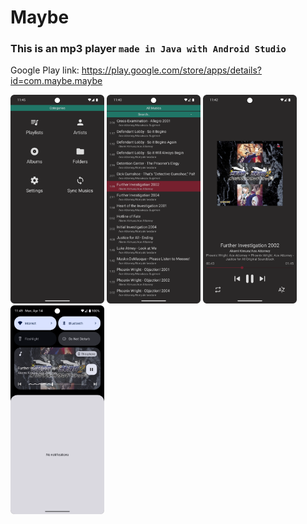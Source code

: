 # Maybe

### This is an mp3 player `made in Java with Android Studio`

Google Play link: https://play.google.com/store/apps/details?id=com.maybe.maybe

<p float="left">
    <img alt="playlists.png" src="/overview-screenshots/playlists.png" width="150" />
    <img alt="song-list.png" src="/overview-screenshots/song-list.png" width="150" /> 
    <img alt="buttons.png" src="/overview-screenshots/buttons.png" width="150" />
    <img alt="notification.png" src="/overview-screenshots/notification.png" width="150" />
</p>